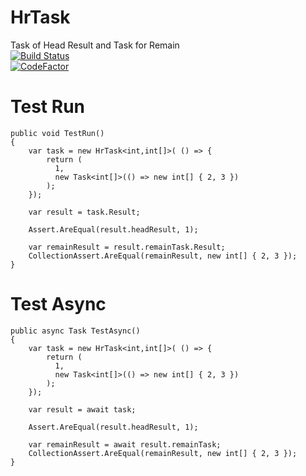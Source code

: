 # HrTask
Task of Head Result and Task for Remain <br/>
[![Build Status](https://github.com/7k8m/HrTask/workflows/.NET%20Core/badge.svg?branch=master)](https://github.com/7k8m/HrTask/actions)<br/>
[![CodeFactor](https://www.codefactor.io/repository/github/7k8m/HrTask/badge/master)](https://www.codefactor.io/repository/github/7k8m/HrTask/overview/master)<br/>

# Test Run
`````
public void TestRun()
{
    var task = new HrTask<int,int[]>( () => {
        return (
          1, 
          new Task<int[]>(() => new int[] { 2, 3 })
        );
    });

    var result = task.Result;

    Assert.AreEqual(result.headResult, 1);

    var remainResult = result.remainTask.Result;
    CollectionAssert.AreEqual(remainResult, new int[] { 2, 3 });
}
`````

# Test Async
`````
public async Task TestAsync()
{
    var task = new HrTask<int,int[]>( () => {
        return (
          1, 
          new Task<int[]>(() => new int[] { 2, 3 })
        );
    });

    var result = await task;

    Assert.AreEqual(result.headResult, 1);

    var remainResult = await result.remainTask;
    CollectionAssert.AreEqual(remainResult, new int[] { 2, 3 });
}
`````
